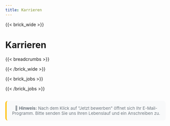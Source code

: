 ```yaml
---
title: Karrieren
---
```


{{< brick_wide >}}

# Karrieren
{{< breadcrumbs >}}

{{< /brick_wide >}}

{{< brick_jobs >}}

{{< /brick_jobs >}}

<p class="application-note">📝 <strong>Hinweis:</strong> Nach dem Klick auf "Jetzt bewerben" öffnet sich Ihr E-Mail-Programm. Bitte senden Sie uns Ihren Lebenslauf und ein Anschreiben zu.</p>

<style>
.jobs-grid {
    display: grid;
    grid-template-columns: repeat(auto-fill, minmax(450px, 1fr));
    gap: 30px;
    margin: 30px 0;
}

.job-box {
    background: #f8f9fa;
    border: 2px solid #e9ecef;
    border-radius: 12px;
    padding: 25px;
    box-shadow: 0 4px 6px rgba(0, 0, 0, 0.1);
    transition: all 0.3s ease;
    height: 100%;
    display: flex;
    flex-direction: column;
}

.job-box:hover {
    border-color: #ffc107;
    box-shadow: 0 6px 12px rgba(255, 193, 7, 0.15);
    transform: translateY(-2px);
}

.job-box h3 {
    color: #2c3e50;
    margin-bottom: 15px;
    border-bottom: 2px solid #ffc107;
    padding-bottom: 10px;
    font-size: 1.4em;
    font-weight: 600;
    text-align: center;
}

.job-box .job-details {
    background: #ffffff;
    border: 1px solid #e9ecef;
    border-radius: 8px;
    padding: 15px;
    margin-bottom: 20px;
    display: flex;
    justify-content: space-around;
    align-items: center;
    flex-wrap: wrap;
    gap: 10px;
}

.job-box .job-detail-item {
    text-align: center;
    flex: 1;
    min-width: 120px;
}

.job-box .job-detail-label {
    font-size: 0.85em;
    font-weight: 600;
    color: #6c757d;
    text-transform: uppercase;
    letter-spacing: 0.5px;
    margin-bottom: 5px;
    display: block;
}

.job-box .job-detail-value {
    font-size: 0.95em;
    font-weight: 500;
    color: #2c3e50;
    display: block;
}

.job-box p {
    margin-bottom: 15px;
    line-height: 1.6;
}

.job-box ul {
    margin-bottom: 20px;
}

.job-box li {
    margin-bottom: 8px;
}

.job-apply {
    text-align: center;
    margin-top: auto;
    padding-top: 20px;
    border-top: 1px solid #dee2e6;
}

.job-apply .button {
    display: inline-block;
    padding: 12px 30px;
    font-size: 16px;
    font-weight: 600;
    text-decoration: none;
    border-radius: 8px;
    transition: all 0.3s ease;
}

.job-apply .button.primary {
    background: #ffc107;
    color: #2c3e50;
    border: 2px solid #ffc107;
    border-radius: 8px;
}

.job-apply .button.primary:hover {
    background: #e0a800;
    border-color: #e0a800;
    transform: translateY(-1px);
    box-shadow: 0 4px 8px rgba(255, 193, 7, 0.3);
}

.application-note {
    text-align: center;
    color: #6c757d;
    font-size: 0.95em;
    margin: 30px 0;
    padding: 15px;
    background: #f8f9fa;
    border-radius: 8px;
    border-left: 4px solid #ffc107;
}

@media (max-width: 768px) {
    .jobs-grid {
        grid-template-columns: 1fr;
        gap: 20px;
    }
    
    .job-box {
        padding: 20px;
    }
    
    .job-box .job-details {
        flex-direction: column;
        gap: 15px;
    }
    
    .job-box .job-detail-item {
        min-width: auto;
    }
}
</style>